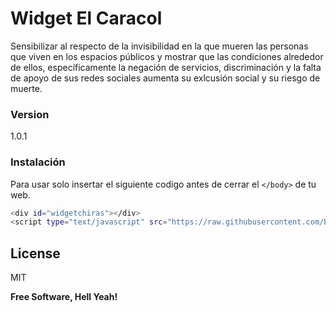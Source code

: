 # Widget El Caracol
Sensibilizar al respecto de la invisibilidad en la que mueren las personas que viven en los espacios públicos y mostrar que las condiciones alrededor de ellos, específicamente la negación de servicios, discriminación y la falta de apoyo de sus redes sociales aumenta su exlcusión social y su riesgo de muerte.
### Version
1.0.1
### Instalación
Para usar solo insertar el siguiente codigo antes de cerrar el ```</body>``` de tu web.
```sh
<div id="widgetchiras"></div>
<script type="text/javascript" src="https://raw.githubusercontent.com/EscuelaDeDatos/widgetElCaracol/master/chirawid.js"></script>
```
License
----
MIT

**Free Software, Hell Yeah!**
